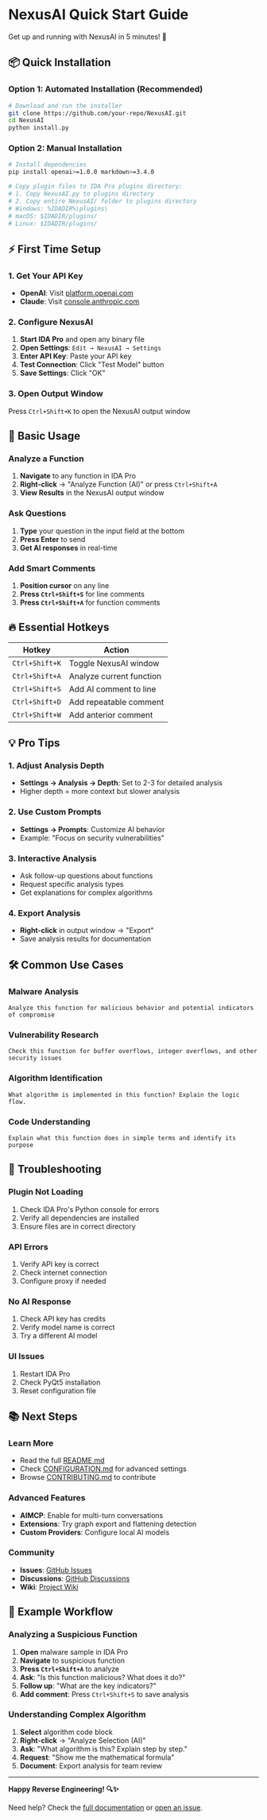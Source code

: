 # NexusAI Quick Start Guide

Get up and running with NexusAI in 5 minutes! 🚀

## 📦 Quick Installation

### Option 1: Automated Installation (Recommended)
```bash
# Download and run the installer
git clone https://github.com/your-repo/NexusAI.git
cd NexusAI
python install.py
```

### Option 2: Manual Installation
```bash
# Install dependencies
pip install openai>=1.0.0 markdown>=3.4.0

# Copy plugin files to IDA Pro plugins directory:
# 1. Copy NexusAI.py to plugins directory
# 2. Copy entire NexusAI/ folder to plugins directory
# Windows: %IDADIR%\plugins\
# macOS: $IDADIR/plugins/
# Linux: $IDADIR/plugins/
```

## ⚡ First Time Setup

### 1. Get Your API Key
- **OpenAI**: Visit [platform.openai.com](https://platform.openai.com/api-keys)
- **Claude**: Visit [console.anthropic.com](https://console.anthropic.com/)

### 2. Configure NexusAI
1. **Start IDA Pro** and open any binary file
2. **Open Settings**: `Edit → NexusAI → Settings`
3. **Enter API Key**: Paste your API key
4. **Test Connection**: Click "Test Model" button
5. **Save Settings**: Click "OK"

### 3. Open Output Window
Press `Ctrl+Shift+K` to open the NexusAI output window

## 🎯 Basic Usage

### Analyze a Function
1. **Navigate** to any function in IDA Pro
2. **Right-click** → "Analyze Function (AI)" or press `Ctrl+Shift+A`
3. **View Results** in the NexusAI output window

### Ask Questions
1. **Type** your question in the input field at the bottom
2. **Press Enter** to send
3. **Get AI responses** in real-time

### Add Smart Comments
1. **Position cursor** on any line
2. **Press `Ctrl+Shift+S`** for line comments
3. **Press `Ctrl+Shift+A`** for function comments

## 🔥 Essential Hotkeys

| Hotkey | Action |
|--------|--------|
| `Ctrl+Shift+K` | Toggle NexusAI window |
| `Ctrl+Shift+A` | Analyze current function |
| `Ctrl+Shift+S` | Add AI comment to line |
| `Ctrl+Shift+D` | Add repeatable comment |
| `Ctrl+Shift+W` | Add anterior comment |

## 💡 Pro Tips

### 1. Adjust Analysis Depth
- **Settings → Analysis → Depth**: Set to 2-3 for detailed analysis
- Higher depth = more context but slower analysis

### 2. Use Custom Prompts
- **Settings → Prompts**: Customize AI behavior
- Example: "Focus on security vulnerabilities"

### 3. Interactive Analysis
- Ask follow-up questions about functions
- Request specific analysis types
- Get explanations for complex algorithms

### 4. Export Analysis
- **Right-click** in output window → "Export"
- Save analysis results for documentation

## 🛠️ Common Use Cases

### Malware Analysis
```
Analyze this function for malicious behavior and potential indicators of compromise
```

### Vulnerability Research
```
Check this function for buffer overflows, integer overflows, and other security issues
```

### Algorithm Identification
```
What algorithm is implemented in this function? Explain the logic flow.
```

### Code Understanding
```
Explain what this function does in simple terms and identify its purpose
```

## 🚨 Troubleshooting

### Plugin Not Loading
1. Check IDA Pro's Python console for errors
2. Verify all dependencies are installed
3. Ensure files are in correct directory

### API Errors
1. Verify API key is correct
2. Check internet connection
3. Configure proxy if needed

### No AI Response
1. Check API key has credits
2. Verify model name is correct
3. Try a different AI model

### UI Issues
1. Restart IDA Pro
2. Check PyQt5 installation
3. Reset configuration file

## 📚 Next Steps

### Learn More
- Read the full [README.md](README.md)
- Check [CONFIGURATION.md](CONFIGURATION.md) for advanced settings
- Browse [CONTRIBUTING.md](CONTRIBUTING.md) to contribute

### Advanced Features
- **AIMCP**: Enable for multi-turn conversations
- **Extensions**: Try graph export and flattening detection
- **Custom Providers**: Configure local AI models

### Community
- **Issues**: [GitHub Issues](https://github.com/fenda1-1/IDA-NexusAI/issues)
- **Discussions**: [GitHub Discussions](https://github.com/fenda1-1/IDA-NexusAI/discussions)
- **Wiki**: [Project Wiki](https://github.com/fenda1-1/IDA-NexusAI/wiki)

## 🎉 Example Workflow

### Analyzing a Suspicious Function
1. **Open** malware sample in IDA Pro
2. **Navigate** to suspicious function
3. **Press `Ctrl+Shift+A`** to analyze
4. **Ask**: "Is this function malicious? What does it do?"
5. **Follow up**: "What are the key indicators?"
6. **Add comment**: Press `Ctrl+Shift+S` to save analysis

### Understanding Complex Algorithm
1. **Select** algorithm code block
2. **Right-click** → "Analyze Selection (AI)"
3. **Ask**: "What algorithm is this? Explain step by step."
4. **Request**: "Show me the mathematical formula"
5. **Document**: Export analysis for team review

---

**Happy Reverse Engineering! 🔍✨**

Need help? Check the [full documentation](README.md) or [open an issue](https://github.com/fenda1-1/IDA-NexusAI/issues).
